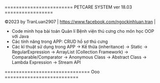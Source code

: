 ======================== PETCARE SYSTEM ver 18.03 =================

©2023 by TranLuan2907 | https://www.facebook.com/ngockinhluan.tran |

- Code minh họa bài toán Quản lí Bệnh viện thú cưng cho môn học OOP với Java
- Các tính năng trong APP: CRUD hồ sơ thú cưng
- Các kĩ thuật sử dụng trong APP
  -> Kế thừa (inheritance)
  -> Static
  -> RegularExpression
  -> ArrayList (Collection Framework)
  -> Comparable/Comparator
  -> Anonymous Class
  -> Abstract Class
  -> Lambda Expression
  -> Stream API

============================== Ooo ==========================
